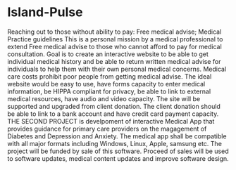 # Island-Pulse
Reaching out to those without ability to pay: Free medical advise; Medical Practice guidelines
This is a personal mission by a medical professional to extend Free medical advise to those who cannot afford
to pay for medical consultation. Goal is to create an interactive website to be able to get individual medical history 
and be able to return written medical advise for individuals to help them with their own personal medical concerns.
Medical care costs prohibit poor people from getting medical advise. The ideal website would be easy to use, have forms 
capacity to enter medical information, be HIPPA compliant for privacy, be able to link to external medical resources, 
have audio and video capacity. The site will be supported and upgraded from client donation. The client donation should 
be able to link to a bank account and have credit card payment capacity. 
THE SECOND PROJECT is develpoment of interactive Medical App that provides guidance for primary care providers on the
magagement of Diabetes and Depression and Anxiety. The medical app shall be compatible with all major formats including 
Windows, Linux, Apple, samsung etc. The project will be funded by sale of this software. Proceed of sales will be used to 
software updates, medical content updates and improve software design.

